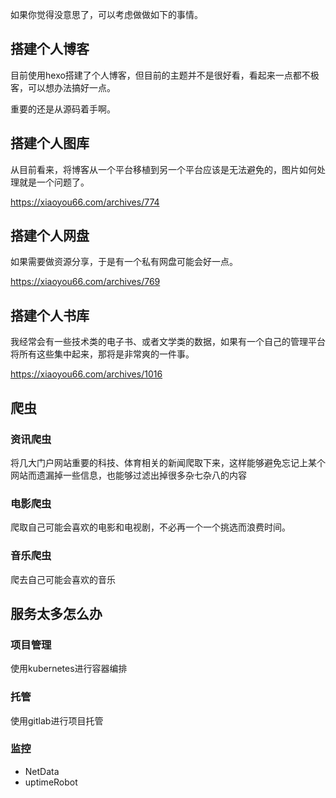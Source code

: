 如果你觉得没意思了，可以考虑做做如下的事情。

## 搭建个人博客

目前使用hexo搭建了个人博客，但目前的主题并不是很好看，看起来一点都不极客，可以想办法搞好一点。

重要的还是从源码着手啊。

## 搭建个人图库

从目前看来，将博客从一个平台移植到另一个平台应该是无法避免的，图片如何处理就是一个问题了。

https://xiaoyou66.com/archives/774

## 搭建个人网盘

如果需要做资源分享，于是有一个私有网盘可能会好一点。

https://xiaoyou66.com/archives/769

## 搭建个人书库

我经常会有一些技术类的电子书、或者文学类的数据，如果有一个自己的管理平台将所有这些集中起来，那将是非常爽的一件事。

https://xiaoyou66.com/archives/1016

## 爬虫

### 资讯爬虫

将几大门户网站重要的科技、体育相关的新闻爬取下来，这样能够避免忘记上某个网站而遗漏掉一些信息，也能够过滤出掉很多杂七杂八的内容

### 电影爬虫

爬取自己可能会喜欢的电影和电视剧，不必再一个一个挑选而浪费时间。

### 音乐爬虫

爬去自己可能会喜欢的音乐

## 服务太多怎么办

### 项目管理

使用kubernetes进行容器编排

### 托管

使用gitlab进行项目托管

### 监控

-  NetData
- uptimeRobot